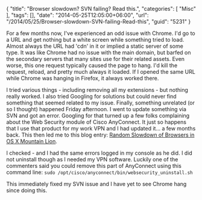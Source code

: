 {
	"title": "Browser slowdown? SVN failing? Read this.",
	"categories": [
		"Misc"
	],
	"tags": [],
	"date": "2014-05-25T12:05:00+06:00",
	"url": "/2014/05/25/Browser-slowdown-SVN-failing-Read-this",
	"guid": "5231"
}

<p>
For a few months now, I've experienced an odd issue with Chrome. I'd go to a URL and get nothing but a white screen while something tried to load. Almost always the URL had 'cdn' in it or implied a static server of some type. It was like Chrome had no issue with the main domain, but barfed on the secondary servers that many sites use for their related assets. Even worse, this one request typically caused the page to hang. I'd kill the request, reload, and pretty much always it loaded. If I opened the same URL while Chrome was hanging in Firefox, it always worked there. 
</p>
<!--more-->
<p>
I tried various things - including removing all my extensions - but nothing really worked. I also tried Googling for solutions but could never find something that seemed related to my issue. Finally, something unrelated (or so I thought) happened Friday afternoon. I went to update something via SVN and got an error. Googling for that turned up a few folks complaining about the Web Security module of Cisco AnyConnect. It just so happens that I use that product for my work VPN and I had updated it... a few months back. This then led me to this blog entry: <a href="http://www.thebitguru.com/blog/view/394-Random%20Slowdown%20of%20Browsers%20in%20OS%20X%20Mountain%20Lion">Random Slowdown of Browsers in OS X Mountain Lion</a>. 
</p>

<p>
I checked - and I had the same errors logged in my console as he did. I did not uninstall though as I needed my VPN software. Luckily one of the commenters said you could remove this part of AnyConnect using this command line: <code>sudo /opt/cisco/anyconnect/bin/websecurity_uninstall.sh</code>
</p>

<p>
This immediately fixed my SVN issue and I have yet to see Chrome hang since doing this.
</p>